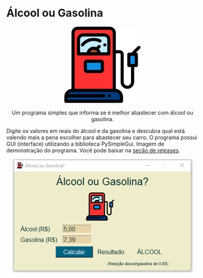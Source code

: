 # Álcool ou Gasolina
<p align="center">
<img src="alcgas.png" alt="alcgas" width="200"/>

<p align="center">
Um programa simples que informa se é melhor abastecer com álcool ou gasolina.    
    
Digite os valores em reais do álcool e da gasolina e descubra qual está valendo mais a pena escolher para abastecer seu carro.
O programa possui GUI (interface) utilizando a biblioteca PySimpleGui. Imagem de demonstração do programa. Você pode baixar na [seção de releases](https://github.com/Danfluz/alcoolougasolina/releases).
</p>

<p align="center">
<img src="demoimg.PNG" alt="demoimg"/>
</p>

</p>
